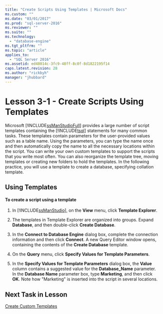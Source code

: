 ```yaml
---
title: "Create Scripts Using Templates | Microsoft Docs"
ms.custom: ""
ms.date: "03/01/2017"
ms.prod: "sql-server-2016"
ms.reviewer: ""
ms.suite: ""
ms.technology: 
  - "database-engine"
ms.tgt_pltfrm: ""
ms.topic: "article"
applies_to: 
  - "SQL Server 2016"
ms.assetid: ed48014c-3fc9-48ff-8c0f-8d1822195f14
caps.latest.revision: 28
ms.author: "rickbyh"
manager: "jhubbard"
---
```

# Lesson 3-1 - Create Scripts Using Templates
Microsoft [!INCLUDE[ssManStudioFull](../../../advanced-analytics/r-services/includes/ssmanstudiofull-md.md)] provides a large number of script templates containing the [!INCLUDE[tsql](../../../advanced-analytics/r-services/includes/tsql-md.md)] statements for many common tasks. These templates contain parameters for the user-provided values such as a table name. Using the parameters, you can type the name once and then automatically copy the name to all the necessary locations within the script. You can write your own custom templates to support the scripts that you write most often. You can also reorganize the template tree, moving templates or creating new folders to hold the templates. In the following practice, you will use a template to create a database, specifying collation template.  
  
## Using Templates  
  
#### To create a script using a template  
  
1.  In [!INCLUDE[ssManStudio](../../../advanced-analytics/r-services/includes/ssmanstudio-md.md)], on the **View** menu, click **Template Explorer**.  
  
2.  The templates in Template Explorer are organized into groups. Expand **Database**, and then double-click **Create Database**.  
  
3.  In the **Connect to Database Engine** dialog box, complete the connection information and then click **Connect**. A new Query Editor window opens, containing the contents of the **Create Database** template.  
  
4.  On the **Query** menu, click **Specify Values for Template Parameters**.  
  
5.  In the **Specify Values for Template Parameters** dialog box, the **Value** column contains a suggested value for the **Database_Name** parameter. In the **Database Name** parameter box, type **Marketing**, and then click **OK**. Note how "Marketing" is inserted into the script in several locations.  
  
## Next Task in Lesson  
[Create Custom Templates](../../../tools/sql-server-management-studio/tutorials/lesson-3-2-create-custom-templates.md)  
  
  
  
